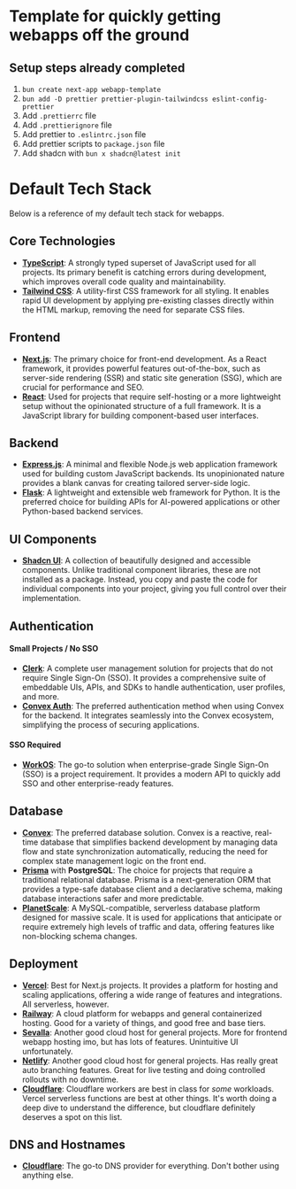 # Template for quickly getting webapps off the ground

## Setup steps already completed

1. `bun create next-app webapp-template`
2. `bun add -D prettier prettier-plugin-tailwindcss eslint-config-prettier`
3. Add `.prettierrc` file 
4. Add `.prettierignore` file
5. Add prettier to `.eslintrc.json` file
6. Add prettier scripts to `package.json` file
7. Add shadcn with `bun x shadcn@latest init`


# Default Tech Stack

Below is a reference of my default tech stack for webapps.

## Core Technologies

*   **[TypeScript](https://www.typescriptlang.org/)**: A strongly typed superset of JavaScript used for all projects. Its primary benefit is catching errors during development, which improves overall code quality and maintainability.
*   **[Tailwind CSS](https://tailwindcss.com/)**: A utility-first CSS framework for all styling. It enables rapid UI development by applying pre-existing classes directly within the HTML markup, removing the need for separate CSS files.

## Frontend

*   **[Next.js](https://nextjs.org/)**: The primary choice for front-end development. As a React framework, it provides powerful features out-of-the-box, such as server-side rendering (SSR) and static site generation (SSG), which are crucial for performance and SEO.
*   **[React](https://react.dev/)**: Used for projects that require self-hosting or a more lightweight setup without the opinionated structure of a full framework. It is a JavaScript library for building component-based user interfaces.

## Backend

*   **[Express.js](https://expressjs.com/)**: A minimal and flexible Node.js web application framework used for building custom JavaScript backends. Its unopinionated nature provides a blank canvas for creating tailored server-side logic.
*   **[Flask](https://flask.palletsprojects.com/)**: A lightweight and extensible web framework for Python. It is the preferred choice for building APIs for AI-powered applications or other Python-based backend services.

## UI Components

*   **[Shadcn UI](https://ui.shadcn.com/)**: A collection of beautifully designed and accessible components. Unlike traditional component libraries, these are not installed as a package. Instead, you copy and paste the code for individual components into your project, giving you full control over their implementation.

## Authentication

#### Small Projects / No SSO

*   **[Clerk](https://clerk.com/)**: A complete user management solution for projects that do not require Single Sign-On (SSO). It provides a comprehensive suite of embeddable UIs, APIs, and SDKs to handle authentication, user profiles, and more.
*   **[Convex Auth](https://docs.convex.dev/auth)**: The preferred authentication method when using Convex for the backend. It integrates seamlessly into the Convex ecosystem, simplifying the process of securing applications.

#### SSO Required

*   **[WorkOS](https://workos.com/)**: The go-to solution when enterprise-grade Single Sign-On (SSO) is a project requirement. It provides a modern API to quickly add SSO and other enterprise-ready features.

## Database

*   **[Convex](https://www.convex.dev/)**: The preferred database solution. Convex is a reactive, real-time database that simplifies backend development by managing data flow and state synchronization automatically, reducing the need for complex state management logic on the front end.
*   **[Prisma](https://www.prisma.io/)** with **PostgreSQL**: The choice for projects that require a traditional relational database. Prisma is a next-generation ORM that provides a type-safe database client and a declarative schema, making database interactions safer and more predictable.
*   **[PlanetScale](https://planetscale.com/)**: A MySQL-compatible, serverless database platform designed for massive scale. It is used for applications that anticipate or require extremely high levels of traffic and data, offering features like non-blocking schema changes.



## Deployment

*   **[Vercel](https://vercel.com/)**: Best for Next.js projects. It provides a platform for hosting and scaling applications, offering a wide range of features and integrations. All serverless, however.
*   **[Railway](https://railway.app/)**: A cloud platform for webapps and general containerized hosting. Good for a variety of things, and good free and base tiers.
*   **[Sevalla](https://sevalla.com/)**: Another good cloud host for general projects. More for frontend webapp hosting imo, but has lots of features. Unintuitive UI unfortunately.
*   **[Netlify](https://www.netlify.com/)**: Another good cloud host for general projects. Has really great auto branching features. Great for live testing and doing controlled rollouts with no downtime.
*   **[Cloudflare](https://workers.cloudflare.com/)**: Cloudflare workers are best in class for *some* workloads. Vercel serverless functions are best at other things. It's worth doing a deep dive to understand the difference, but cloudflare definitely deserves a spot on this list.

## DNS and Hostnames

*   **[Cloudflare](https://www.cloudflare.com/)**: The go-to DNS provider for everything. Don't bother using anything else.